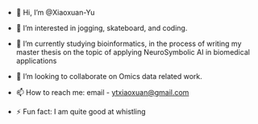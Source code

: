 - 👋 Hi, I’m @Xiaoxuan-Yu
- 👀 I’m interested in jogging, skateboard, and coding.
- 🌱 I’m currently studying bioinformatics, in the process of writing my master thesis on the topic of applying NeuroSymbolic AI in biomedical applications
- 💞️ I’m looking to collaborate on Omics data related work.
- 📫 How to reach me: email - ytxiaoxuan@gmail.com
  
- ⚡ Fun fact: I am quite good at whistling

<!---
Xiaoxuan-Yu-ty/Xiaoxuan-Yu-ty is a ✨ special ✨ repository because its `README.md` (this file) appears on your GitHub profile.
You can click the Preview link to take a look at your changes.
--->
